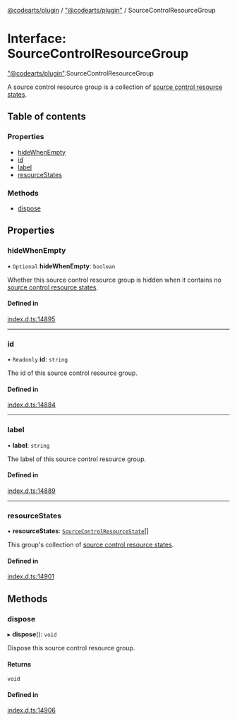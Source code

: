 [@codearts/plugin](../README.md) / ["@codearts/plugin"](../modules/_codearts_plugin_.md) / SourceControlResourceGroup

# Interface: SourceControlResourceGroup

["@codearts/plugin"](../modules/_codearts_plugin_.md).SourceControlResourceGroup

A source control resource group is a collection of
[source control resource states](codearts_plugin_.SourceControlResourceState.md).

## Table of contents

### Properties

- [hideWhenEmpty](codearts_plugin_.SourceControlResourceGroup.md#hidewhenempty)
- [id](codearts_plugin_.SourceControlResourceGroup.md#id)
- [label](codearts_plugin_.SourceControlResourceGroup.md#label)
- [resourceStates](codearts_plugin_.SourceControlResourceGroup.md#resourcestates)

### Methods

- [dispose](codearts_plugin_.SourceControlResourceGroup.md#dispose)

## Properties

### hideWhenEmpty

• `Optional` **hideWhenEmpty**: `boolean`

Whether this source control resource group is hidden when it contains
no [source control resource states](codearts_plugin_.SourceControlResourceState.md).

#### Defined in

[index.d.ts:14895](https://github.com/shuyaqian/cloudide-plugin-api/blob/3fbdd11/index.d.ts#L14895)

___

### id

• `Readonly` **id**: `string`

The id of this source control resource group.

#### Defined in

[index.d.ts:14884](https://github.com/shuyaqian/cloudide-plugin-api/blob/3fbdd11/index.d.ts#L14884)

___

### label

• **label**: `string`

The label of this source control resource group.

#### Defined in

[index.d.ts:14889](https://github.com/shuyaqian/cloudide-plugin-api/blob/3fbdd11/index.d.ts#L14889)

___

### resourceStates

• **resourceStates**: [`SourceControlResourceState`](codearts_plugin_.SourceControlResourceState.md)[]

This group's collection of
[source control resource states](codearts_plugin_.SourceControlResourceState.md).

#### Defined in

[index.d.ts:14901](https://github.com/shuyaqian/cloudide-plugin-api/blob/3fbdd11/index.d.ts#L14901)

## Methods

### dispose

▸ **dispose**(): `void`

Dispose this source control resource group.

#### Returns

`void`

#### Defined in

[index.d.ts:14906](https://github.com/shuyaqian/cloudide-plugin-api/blob/3fbdd11/index.d.ts#L14906)
